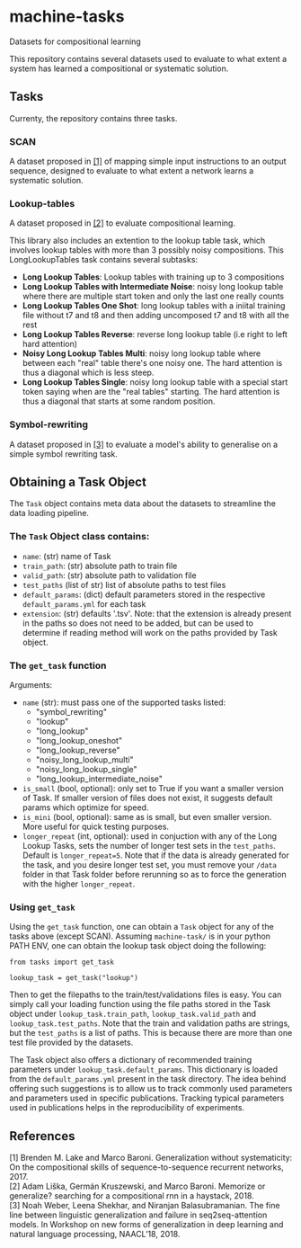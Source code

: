 # machine-tasks
Datasets for compositional learning

This repository contains several datasets used to evaluate to what extent a system has learned a compositional or systematic solution. 

## Tasks

Currenty, the repository contains three tasks. 

### SCAN

A dataset proposed in [[1]](https://arxiv.org/abs/1711.00350) of mapping simple input instructions to an output sequence, designed to evaluate to what extent a network learns a systematic solution.

### Lookup-tables

A dataset proposed in [[2]](https://arxiv.org/abs/1802.06467) to evaluate compositional learning.

This library also includes an extention to the lookup table task, which involves lookup tables with more than 3 possibly noisy compositions.
This LongLookupTables task contains several subtasks:

-  **Long Lookup Tables**: Lookup tables with training up to 3 compositions
-  **Long Lookup Tables with Intermediate Noise**: noisy long lookup table where there are multiple start token and only the last one really counts
-  **Long Lookup Tables One Shot**: long lookup tables with a iniital training file without t7 and t8 and then adding  uncomposed t7 and t8 with all the rest
-  **Long Lookup Tables Reverse**: reverse long lookup table (i.e right to left hard attention)
-  **Noisy Long Lookup Tables Multi**: noisy long lookup table where between each "real" table there's one noisy one. The hard attention is thus a diagonal which is less steep.
-  **Long Lookup Tables Single**: noisy long lookup table with a special start token saying when are the "real tables" starting. The hard attention is thus a diagonal that starts at some random position.

### Symbol-rewriting

A dataset proposed in [[3]](https://arxiv.org/abs/1805.01445) to evaluate a model's ability to generalise on a simple symbol rewriting task.

## Obtaining a Task Object
The `Task` object contains meta data about the datasets to streamline the data loading pipeline. 

### The `Task` Object class contains: 
- `name`: (str) name of Task
-  `train_path`: (str) absolute path to train file
-  `valid_path`: (str) absolute path to validation file
-  `test_paths` (list of str) list of absolute paths to test files
-  `default_params`: (dict) default parameters stored in the respective `default_params.yml` for each task
-  `extension`: (str) defaults '.tsv'. Note: that the extension is already present in the paths so does not need to be added, but can be used to determine if reading method will work on the paths provided by Task object.

### The `get_task` function

Arguments:
- `name` (str): must pass one of the supported tasks listed: 
    - "symbol_rewriting"
    - "lookup"
    - "long_lookup" 
    - "long_lookup_oneshot" 
    - "long_lookup_reverse" 
    - "noisy_long_lookup_multi" 
    - "noisy_long_lookup_single" 
    - "long_lookup_intermediate_noise"
- `is_small` (bool, optional): only set to True if you want a smaller version of Task. If smaller version of files does not exist, it suggests default params which optimize for speed.
- `is_mini` (bool, optional): same as is small, but even smaller version. More useful for quick testing purposes.
- `longer_repeat` (int, optional): used in conjuction with any of the Long Lookup Tasks, sets the number of longer test sets in the `test_paths`. Default is `longer_repeat=5`. Note that if the data is already generated for the task, and you desire longer test set, you must remove your `/data` folder in that Task folder before rerunning so as to force the generation with the higher `longer_repeat`. 

### Using `get_task`
Using the `get_task` function, one can obtain a `Task` object for any of the tasks above (except SCAN). 
Assuming `machine-task/` is in your python PATH ENV, one can obtain the lookup task object doing the following:
```
from tasks import get_task

lookup_task = get_task("lookup")
```

Then to get the filepaths to the train/test/validations files is easy. You can simply call your loading function using the file paths stored in the Task object under `lookup_task.train_path`, `lookup_task.valid_path` and `lookup_task.test_paths`. Note that the train and validation paths are strings, but the `test_paths` is a list of paths. This is because there are more than one test file provided by the datasets. 

The Task object also offers a dictionary of recommended training parameters under `lookup_task.default_params`. This dictionary is loaded from the `default_params.yml` present in the task directory. The idea behind offering such suggestions is to allow us to track commonly used parameters and parameters used in specific publications. Tracking typical parameters used in publications helps in the reproducibility of experiments. 

## References
\[1\] Brenden M. Lake and Marco Baroni. Generalization without systematicity: On the compositional skills of sequence-to-sequence recurrent networks, 2017. <br />
\[2\] Adam Liška, Germán Kruszewski, and Marco Baroni. Memorize or generalize? searching for a
compositional rnn in a haystack, 2018. <br />
\[3\] Noah Weber, Leena Shekhar, and Niranjan Balasubramanian. The fine line between linguistic
generalization and failure in seq2seq-attention models. In Workshop on new forms of generalization
in deep learning and natural language processing, NAACL’18, 2018. <br />
